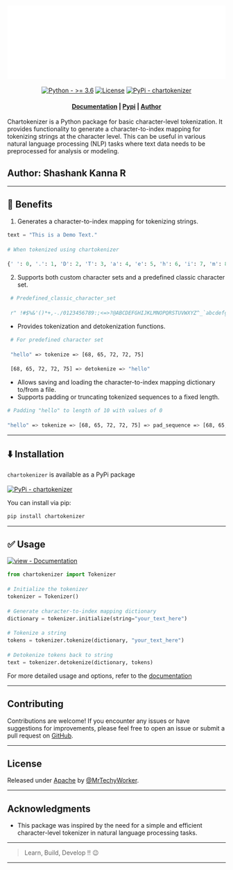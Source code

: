 <p align="center">
    <picture>
    <source media="(prefers-color-scheme: dark)" srcset="https://github.com/MrTechyWorker/chartokenizer/blob/main/docs/logo.png">
    <source media="(prefers-color-scheme: light)" srcset="https://github.com/MrTechyWorker/chartokenizer/blob/main/docs/logo.png">
    <img alt="logo" src="https://github.com/MrTechyWorker/chartokenizer/blob/main/docs/logo.png" height="170">
    </picture>

</p>

<p align="center">
    <a href="https://"><img src="https://img.shields.io/badge/Python-%3E=_3.6-orange?logo=Python&logoColor=white" alt="Python - &gt;= 3.6"></a>
    <a href="#license"><img src="https://img.shields.io/badge/License-Apache-blue" alt="License"></a>
    <a href="https://pypi.org/project/chartokenizer"><img src="https://img.shields.io/badge/PyPi-chartokenizer-blueviolet?logo=Pypi&logoColor=white" alt="PyPi - chartokenizer"></a>


</p>

<h4 align="center">
    <p>
        <a href="/docs/usage.md">Documentation</a> |
        <a href="https://pypi.org/project/chartokenizer/">Pypi</a> |
        <a href="https://github.com/MrTechyWorker">Author</a> 
    <p>
</h4>

Chartokenizer is a Python package for basic character-level tokenization. It provides functionality to generate a character-to-index mapping for tokenizing strings at the character level. This can be useful in various natural language processing (NLP) tasks where text data needs to be preprocessed for analysis or modeling.

## Author: Shashank Kanna R

---
## 🚀 Benefits

1. Generates a character-to-index mapping for tokenizing strings.
  
  ```python
  text = "This is a Demo Text."
  
  # When tokenized using chartokenizer
  
  {' ': 0, '.': 1, 'D': 2, 'T': 3, 'a': 4, 'e': 5, 'h': 6, 'i': 7, 'm': 8, 'o': 9, 's': 10, 't': 11, 'x': 12}
  ```
2. Supports both custom character sets and a predefined classic character set.
   
  ```python
   # Predefined_classic_character_set
   
   r" !#$%&'()*+,-./0123456789:;<=>?@ABCDEFGHIJKLMNOPQRSTUVWXYZ^_`abcdefghijklmnopqrstuvwxyz{|}~"
  ```
- Provides tokenization and detokenization functions.
 ```bash
  # For predefined character set

  "hello" => tokenize => [68, 65, 72, 72, 75]

  [68, 65, 72, 72, 75] => detokenize => "hello"
 ```
- Allows saving and loading the character-to-index mapping dictionary to/from a file.
- Supports padding or truncating tokenized sequences to a fixed length.
```bash
# Padding "hello" to length of 10 with values of 0

"hello" => tokenize => [68, 65, 72, 72, 75] => pad_sequence => [68, 65, 72, 72, 75, 0, 0, 0, 0, 0]
```
---

## ⬇️ Installation

`chartokenizer` is available as a PyPi package<br>
<br>
<a href="https://pypi.org/project/chartokenizer/"><img src="https://img.shields.io/badge/PyPi-chartokenizer-2ea44f?style=for-the-badge&logo=PyPi&logoColor=white" alt="PyPi - chartokenizer"></a>

You can install via pip:

```bash
pip install chartokenizer
```
---
## ✅ Usage

[![view - Documentation](https://img.shields.io/badge/view-Documentation-blue?style=for-the-badge)](/docs/usage.md "Go to project documentation")

```python
from chartokenizer import Tokenizer

# Initialize the tokenizer
tokenizer = Tokenizer()

# Generate character-to-index mapping dictionary
dictionary = tokenizer.initialize(string="your_text_here")

# Tokenize a string
tokens = tokenizer.tokenize(dictionary, "your_text_here")

# Detokenize tokens back to string
text = tokenizer.detokenize(dictionary, tokens)
```

For more detailed usage and options, refer to the [documentation](/docs/usage.md)

---

## Contributing

Contributions are welcome! If you encounter any issues or have suggestions for improvements, please feel free to open an issue or submit a pull request on [GitHub](https://github.com/MrTechyWorker/chartokenizer).

---

## License

Released under [Apache](/LICENSE) by [@MrTechyWorker](https://github.com/MrTechyWorker).

---

## Acknowledgments

- This package was inspired by the need for a simple and efficient character-level tokenizer in natural language processing tasks.
---
> Learn, Build, Develop !! 😉
---

